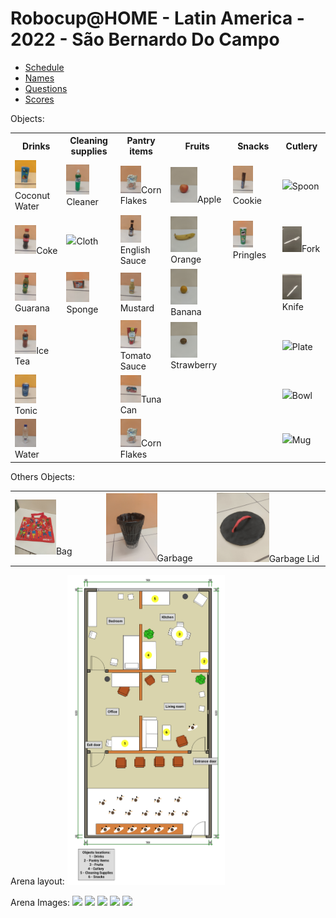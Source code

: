 # Robocup@HOME - Latin America - 2022 - São Bernardo Do Campo

- [Schedule](schedule.pdf)
- [Names](name.pdf)
- [Questions](questions.pdf)
- [Scores](scores.pdf)

Objects:

<table>
  <tr>
    <th>Drinks</th>
    <th>Cleaning supplies</th>
    <th>Pantry items</th>
    <th>Fruits</th>
    <th>Snacks</th>
    <th>Cutlery</th>
  </tr>
  <tr>
    <td><img src="Objects/Drinks_CoconutWater.jpg" width="50%"/>Coconut Water</td>
    <td><img src="Objects/CleaningSupplies_Cleaner.jpg" width="50%"/>Cleaner</td>
    <td><img src="Objects/PantryItems_CornFlakes.jpg" width="50%"/>Corn Flakes</td>
    <td><img src="Objects/Fruits_Apple.jpg" width="50%"/>Apple</td>
    <td><img src="Objects/Snacks_Cookie.jpg" width="50%"/>Cookie</td>
    <td><img src="Objects/Cutlery.jpg" width="50%"/>Spoon</td>
  </tr>
  <tr>
    <td><img src="Objects/Drinks_Coke.jpg" width="50%"/>Coke</td>
    <td><img src="Objects/CleaningSupplies_Cloth.jpg" width="50%"/>Cloth</td>
    <td><img src="Objects/PantryItems_EnglishSauce.jpg" width="50%"/>English Sauce</td>
    <td><img src="Objects/Fruits_Banana.jpg" width="50%"/>Orange</td>
    <td><img src="Objects/Snacks_Pringles.jpg" width="50%"/>Pringles</td>
    <td><img src="Objects/Cutlery_Fork.jpg" width="50%"/>Fork</td>
  </tr>
  <tr>
    <td><img src="Objects/Drinks_Guarana.jpg" width="50%"/>Guarana</td>
    <td><img src="Objects/CleaningSupplies_Sponge.jpg" width="50%"/>Sponge</td>
    <td><img src="Objects/PantryItems_Mustard.jpg" width="50%"/>Mustard</td>
    <td><img src="Objects/Fruits_Orange.jpg" width="50%"/>Banana</td>
    <td></td>
    <td><img src="Objects/Cutlery_Knife.jpg" width="50%"/>Knife</td>
  </tr>
  <tr>
    <td><img src="Objects/Drinks_IceTea.jpg" width="50%"/>Ice Tea</td>
    <td></td>
    <td><img src="Objects/PantryItems_TomatoSauce.jpg" width="50%"/>Tomato Sauce</td>
    <td><img src="Objects/Fruits_Kiwi.jpg" width="50%"/>Strawberry</td>
    <td></td>
    <td><img src="Objects/Cutlery.jpg" width="50%"/>Plate</td>
  </tr>
  <tr>
    <td><img src="Objects/Drinks_Tonic.jpg" width="50%"/>Tonic</td>
    <td></td>
    <td><img src="Objects/PantryItems_TunaCan.jpg" width="50%"/>Tuna Can</td>
    <td></td>
    <td></td>
    <td><img src="Objects/Cutlery.jpg" width="50%"/>Bowl</td>
  </tr>
  <tr>
    <td><img src="Objects/Drinks_Water.jpg" width="50%"/>Water</td>
    <td></td>
    <td><img src="Objects/PantryItems_CornFlakes.jpg" width="50%"/>Corn Flakes</td>
    <td></td>
    <td></td>
    <td><img src="Objects/Cutlery.jpg" width="50%"/>Mug</td>
  </tr>
</table>


Others Objects:

<table>
  <tr>
    <td><img src="Objects/Bag.jpg" width="50%"/>Bag</td>
    <td><img src="Objects/Garbage.jpg" width="50%"/>Garbage</td>
    <td><img src="Objects/GarbageLid.jpg" width="50%"/>Garbage Lid</td>
  </tr>
<table>


Arena layout:
<img src="Arena/LARC_@home_2022_furniture.png" width="50%"/>


Arena Images:
<img src="LARC_@home_2022_furniture_1.jpg" width="50%"/>
<img src="LARC_@home_2022_furniture_2.jpg" width="50%"/>
<img src="LARC_@home_2022_furniture_3.jpg" width="50%"/>
<img src="LARC_@home_2022_furniture_4.jpg" width="50%"/>
<img src="LARC_@home_2022_furniture_5.jpg" width="50%"/>
